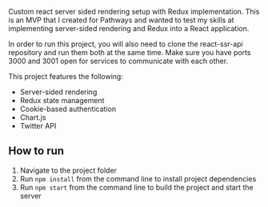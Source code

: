 Custom react server sided rendering setup with Redux implementation. This is an MVP that I created for Pathways and wanted to test my skills at implementing server-sided rendering and Redux into a React application.

In order to run this project, you will also need to clone the react-ssr-api repository and run them both at the same time. Make sure you have ports 3000 and 3001 open for services to communicate with each other.

This project features the following:
- Server-sided rendering
- Redux state management
- Cookie-based authentication
- Chart.js
- Twitter API

## How to run
1. Navigate to the project folder
2. Run `npm install` from the command line to install project dependencies
3. Run `npm start` from the command line to build the project and start the server
